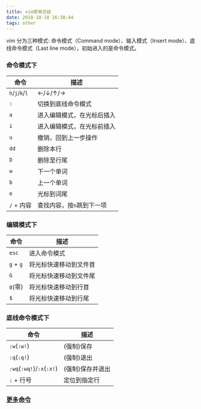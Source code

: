 ```yaml
---
title: vim使用总结
date: 2018-10-18 16:38:44
tags: other
---
```


vim 分为三种模式: 命令模式（Command mode）、输入模式（Insert mode）、底线命令模式（Last line mode），初始进入的是命令模式。

### 命令模式下

| 命令            | 描述                       |
| --------------- | -------------------------- |
| `h`/`j`/`k`/`l` | ←/↓/↑/→                    |
| `:`             | 切换到底线命令模式         |
| `a`             | 进入编辑模式，在光标后插入 |
| `i`             | 进入编辑模式，在光标前插入 |
| `u`             | 撤销，回到上一步操作       |
| `dd`            | 删除本行                   |
| `D`             | 删除至行尾                 |
| `w`             | 下一个单词                 |
| `b`             | 上一个单词                 |
| `e`             | 光标到词尾                 |
| `/` + 内容      | 查找内容，按`n`跳到下一项  |

### 编辑模式下

| 命令      | 描述                   |
| --------- | ---------------------- |
| `esc`     | 进入命令模式           |
| `g` + `g` | 将光标快速移动到文件首 |
| `G`       | 将光标快速移动到文件尾 |
| `0`(零)   | 将光标快速移动到行首   |
| `$`       | 将光标快速移动到行尾   |

<!-- more -->

### 底线命令模式下

| 命令                      | 描述             |
| ------------------------- | ---------------- |
| `:w`(`:w!`)               | (强制)保存       |
| `:q`(`:q!`)               | (强制)退出       |
| `:wq`(`:wq!`)/`:x`(`:x!`) | (强制)保存并退出 |
| `:` + 行号                | 定位到指定行     |

### [更多命令](http://www.runoob.com/linux/linux-vim.html)
